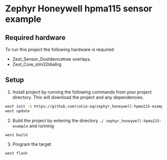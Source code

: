 # Zephyr Honeywell hpma115 sensor example


## Required hardware
To run this project the following hardware is required:
 - Zest_Sensor_Dustdevicetree overlays.   
 - Zest_Core_stm32l4a6rg

## Setup
1. Install project by running the following commands from your project directory. This will download the project and any dependencies.
```sh
west init -m https://github.com/catie-aq/zephyr_honeywell-hpma115-example
west update
```
2. Build the project by entering the directory `./ zephyr_honeywell-hpma115-example` and running
```sh
west build
```
3. Program the target
```sh
west flash
```